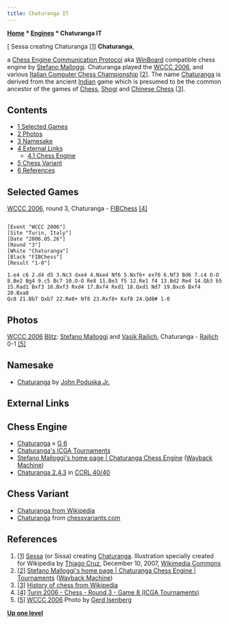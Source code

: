 ```yaml
---
title: Chaturanga IT
---
```

**[Home](Home "Home") * [Engines](Engines "Engines") * Chaturanga IT**

\[ Sessa creating Chaturanga <a id="cite-note-1" href="#cite-ref-1">[1]</a>
**Chaturanga**,

a [Chess Engine Communication Protocol](Chess_Engine_Communication_Protocol "Chess Engine Communication Protocol") aka [WinBoard](WinBoard "WinBoard") compatible chess engine by [Stefano Malloggi](Stefano_Malloggi "Stefano Malloggi").
Chaturanga played the [WCCC 2006](WCCC_2006 "WCCC 2006"), and various [Italian Computer Chess Championship](Italian_Computer_Chess_Championship "Italian Computer Chess Championship") <a id="cite-note-2" href="#cite-ref-2">[2]</a>.
The name [Chaturanga](https://en.wikipedia.org/wiki/Chaturanga) is derived from the ancient [Indian](https://en.wikipedia.org/wiki/Indian_subcontinent) game which is presumed to be the common ancestor of the games of [Chess](Chess "Chess"), [Shogi](Shogi "Shogi") and [Chinese Chess](Chinese_Chess "Chinese Chess") <a id="cite-note-3" href="#cite-ref-3">[3]</a>.

## Contents

- [1 Selected Games](#selected-games)
- [2 Photos](#photos)
- [3 Namesake](#namesake)
- [4 External Links](#external-links)
  - [4.1 Chess Engine](#chess-engine)
- [5 Chess Variant](#chess-variant)
- [6 References](#references)

## Selected Games

[WCCC 2006](WCCC_2006 "WCCC 2006"), round 3, Chaturanga - [FIBChess](FIBChess "FIBChess") <a id="cite-note-4" href="#cite-ref-4">[4]</a>

```

[Event "WCCC 2006"]
[Site "Turin, Italy"]
[Date "2006.05.26"]
[Round "3"]
[White "Chaturanga"]
[Black "FIBChess"]
[Result "1-0"]

1.e4 c6 2.d4 d5 3.Nc3 dxe4 4.Nxe4 Nf6 5.Nxf6+ exf6 6.Nf3 Bd6 7.c4 O-O 
8.Be2 Bg4 9.c5 Bc7 10.O-O Re8 11.Be3 f5 12.Re1 f4 13.Bd2 Re4 14.Qb3 b5 
15.Rad1 Bxf3 16.Bxf3 Rxd4 17.Bxf4 Rxd1 18.Qxd1 Nd7 19.Bxc6 Bxf4 20.Bxa8 
Qc8 21.Bb7 Qxb7 22.Re8+ Nf8 23.Rxf8+ Kxf8 24.Qd8# 1-0

```

## Photos

[](File:WCCC2006Blitz2.JPG)
[WCCC 2006](WCCC_2006 "WCCC 2006") [Blitz](https://www.game-ai-forum.org/icga-tournaments/round.php?tournament=17): [Stefano Malloggi](Stefano_Malloggi "Stefano Malloggi") and [Vasik Rajlich](Vasik_Rajlich "Vasik Rajlich"), Chaturanga - [Rajlich](Rybka "Rybka") 0-1 <a id="cite-note-5" href="#cite-ref-5">[5]</a>

## Namesake

- [Chaturanga](Chaturanga "Chaturanga") by [John Poduska Jr.](John_Poduska_Jr. "John Poduska Jr.")

## External Links

## Chess Engine

- [Chaturanga](https://www.g-sei.org/chaturanga/) « [G 6](G_6 "G 6")
- [Chaturanga's ICGA Tournaments](https://www.game-ai-forum.org/icga-tournaments/program.php?id=85)
- [Stefano Malloggi's home page | Chaturanga Chess Engine](https://web.archive.org/web/20100722090949/http://www.stefanomalloggi.altervista.org/index.htm) ([Wayback Machine](https://en.wikipedia.org/wiki/Wayback_Machine))
- [Chaturanga 2.4.3](http://computerchess.org.uk/ccrl/4040/cgi/engine_details.cgi?print=Details&eng=Chaturanga%202.4.3#Chaturanga_2_4_3) in [CCRL 40/40](CCRL "CCRL")

## Chess Variant

- [Chaturanga from Wikipedia](https://en.wikipedia.org/wiki/Chaturanga)
- [Chaturanga](https://www.chessvariants.com/historic.dir/chaturanga.html) from [chessvariants.com](http://www.chessvariants.com/)

## References

1. <a id="cite-ref-1" href="#cite-note-1">[1]</a> [Sessa](https://de.wikipedia.org/wiki/Sissa_ibn_Dahir) (or Sissa) creating [Chaturanga](https://en.wikipedia.org/wiki/Chaturanga). Illustration specially created for Wikipedia by [Thiago Cruz](https://commons.wikimedia.org/wiki/User:Thiago_Cruz), December 10, 2007, [Wikimedia Commons](https://en.wikipedia.org/wiki/Wikimedia_Commons)
1. <a id="cite-ref-2" href="#cite-note-2">[2]</a> [Stefano Malloggi's home page | Chaturanga Chess Engine | Tournaments](https://web.archive.org/web/20100903180758/http://www.stefanomalloggi.altervista.org/html/tournaments1.htm) ([Wayback Machine](https://en.wikipedia.org/wiki/Wayback_Machine))
1. <a id="cite-ref-3" href="#cite-note-3">[3]</a> [History of chess from Wikipedia](https://en.wikipedia.org/wiki/History_of_chess#Origin)
1. <a id="cite-ref-4" href="#cite-note-4">[4]</a> [Turin 2006 - Chess - Round 3 - Game 8 (ICGA Tournaments)](https://www.game-ai-forum.org/icga-tournaments/round.php?tournament=16&round=3&id=8)
1. <a id="cite-ref-5" href="#cite-note-5">[5]</a> [WCCC 2006](WCCC_2006 "WCCC 2006") Photo by [Gerd Isenberg](Gerd_Isenberg "Gerd Isenberg")

**[Up one level](Engines "Engines")**

